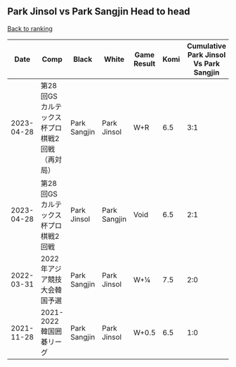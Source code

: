 ## Park Jinsol vs Park Sangjin Head to head

[Back to ranking](../../index.md)




| **Date** | **Comp** | **Black** | **White** | **Game Result** | **Komi** | **Cumulative Park Jinsol Vs Park Sangjin** | **Park Jinsol Streak** | **Park Sangjin Streak** | 
| --- | --- | --- | --- | --- | --- | --- | --- | --- |
| 2023-04-28 | 第28回GSカルテックス杯プロ棋戦2回戦（再対局） | Park Sangjin | Park Jinsol | W+R | 6.5 | 3:1 | 1 | 0 | 
| 2023-04-28 | 第28回GSカルテックス杯プロ棋戦2回戦 | Park Jinsol | Park Sangjin | Void | 6.5 | 2:1 | 0 | 1 | 
| 2022-03-31 | 2022年アジア競技大会韓国予選 | Park Sangjin | Park Jinsol | W+¼ | 7.5 | 2:0 | 2 | 0 | 
| 2021-11-28 | 2021-2022韓国囲碁リーグ | Park Sangjin | Park Jinsol | W+0.5 | 6.5 | 1:0 | 1 | 0 |




